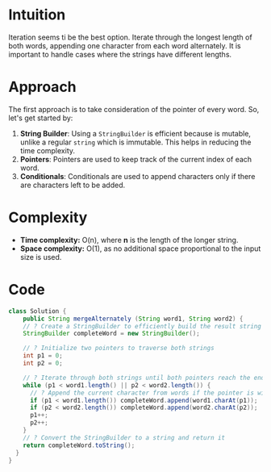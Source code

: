 # Intuition

Iteration seems ti be the best option. Iterate through the longest length of both words, appending one character from each word alternately. It is important to handle cases where the strings have different lengths.

# Approach

The first approach is to take consideration of the pointer of every word. So, let's get started by:

1. **String Builder**: Using a `StringBuilder` is efficient because is mutable, unlike a regular `string` which is immutable. This helps in reducing the time complexity.
2. **Pointers**: Pointers are used to keep track of the current index of each word.
3. **Conditionals**: Conditionals are used to append characters only if there are characters left to be added.

# Complexity
- **Time complexity:** O(n), where **n** is the length of the longer string.
- **Space complexity:** O(1), as no additional space proportional to the input size is used.

# Code
```java []
class Solution {
    public String mergeAlternately (String word1, String word2) {
    // ? Create a StringBuilder to efficiently build the result string
    StringBuilder completeWord = new StringBuilder();

    // ? Initialize two pointers to traverse both strings
    int p1 = 0;
    int p2 = 0;

    // ? Iterate through both strings until both pointers reach the end of their resépectives strings
    while (p1 < word1.length() || p2 < word2.length()) {
      // ? Append the current character from words if the pointer is within bounds
      if (p1 < word1.length()) completeWord.append(word1.charAt(p1));
      if (p2 < word2.length()) completeWord.append(word2.charAt(p2));
      p1++;
      p2++;
    }
    // ? Convert the StringBuilder to a string and return it
    return completeWord.toString();
  }
}
```